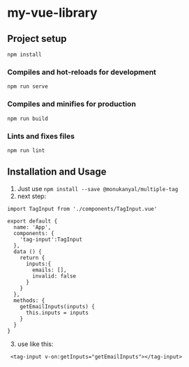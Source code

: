 # my-vue-library

## Project setup
```
npm install
```

### Compiles and hot-reloads for development
```
npm run serve
```

### Compiles and minifies for production
```
npm run build
```

### Lints and fixes files
```
npm run lint
```

## Installation and Usage
1. Just use `npm install --save @monukanyal/multiple-tag`
2. next step:
``` App.vue
import TagInput from './components/TagInput.vue'

export default {
  name: 'App',
  components: {
    'tag-input':TagInput
  },
  data () {
    return {
      inputs:{
        emails: [],
        invalid: false
      } 
    }
  },
  methods: {
    getEmailInputs(inputs) {
      this.inputs = inputs
    }
  }
}
```
3. use like this:
```
 <tag-input v-on:getInputs="getEmailInputs"></tag-input>
```